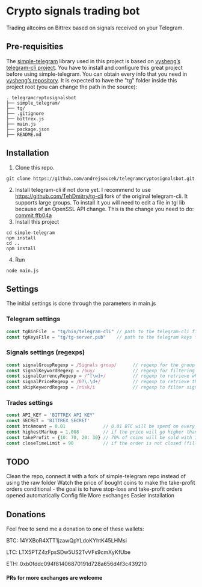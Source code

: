 # Crypto signals trading bot
Trading altcoins on Bittrex based on signals received on your Telegram.

## Pre-requisities
The [simple-telegram](https://github.com/GuillermoPena/simple-telegram) library used in this project is based on [vysheng’s telegram-cli project](https://github.com/vysheng/tg). You have to install and configure this great project before using simple-telegram. You can obtain every info that you need in [vysheng’s repository](https://github.com/vysheng/tg).
It is expected to have the "tg" folder inside this project root (you can change the path in the source):
```
. telegramcryptosignalsbot
├── simple_telegram/
├── tg/
├── .gitignore
├── bittrex.js
├── main.js
├── package.json
├── README.md
```

## Installation
1. Clone this repo.
```
git clone https://github.com/andrejsoucek/telegramcryptosignalsbot.git
```
2. Install telegram-cli if not done yet.
I recommend to use https://github.com/TehDmitry/tg-cli fork of the original telegram-cli. It supports large groups.
To install it you will need to edit a file in tgl lib because of an OpenSSL API change. This is the change you need to do: [commit ffb04a](https://github.com/matthiasbock/tgl/commit/475855bd74dce27b6bacd0ded13df0643722075b)
3. Install this project
```
cd simple-telegram
npm install
cd ..
npm install
```
4. Run
```
node main.js
```

## Settings
The initial settings is done through the parameters in main.js
### Telegram settings
```javascript
const tgBinFile  = "tg/bin/telegram-cli" // path to the telegram-cli file
const tgKeysFile = "tg/tg-server.pub"    // path to the telegram keys file
```
### Signals settings (regexps)
```javascript
const signalGroupRegexp = /Signals group/      // regexp for the group name to read from
const signalKeywordRegexp = /buy/              // regexp for filtering the signal
const signalCurrencyRegexp = /^[\w]+/          // regexp to retrieve which coin is signalled to buy
const signalPriceRegexp = /0?\.\d+/            // regexp to retrieve the signalled price which to buy for
const skipKeywordRegexp = /risk/i              // regexp to filter signals, skipping the signal if the regexp matches
```
### Trades settings
```javascript
const API_KEY = 'BITTREX API KEY'
const SECRET = 'BITTREX SECRET'
const btcAmount = 0.01              // 0.01 BTC will be spend on every signal
const highestMarkup = 1.008         // if the price will go higher than 0.8% before placing the order, the signal will be ignored
const takeProfit = {10: 70, 20: 30} // 70% of coins will be sold with 10% profit, 30% will be sold with 20% profit - you can make more take-profit steps
const closeTimeLimit = 90           // if the order is not closed (filled) after 90 second, it gets cancelled and the signal will be ignored
```

## TODO
Clean the repo, connect it with a fork of simple-telegram repo instead of using the raw folder
Watch the price of bought coins to make the take-profit orders conditional - the goal is to have stop-loss and take-profit orders opened automatically
Config file
More exchanges
Easier installation

## Donations
Feel free to send me a donation to one of these wallets:

BTC: 14YXBoR4XTT1jzawQpYLdoKYhtK45LHMsi

LTC: LTX5PTZ4zFpsSDw5US2TvVFs9cmXyKfUbe

ETH: 0xb0fddc094f81406870191d728a656d4f3c439210

#### PRs for more exchanges are welcome

